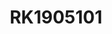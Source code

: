 ---
title: RK1905101
github: https://github.com/RK1905101
mode: dark
transition: 3s
archetype:
- Anime
- GIF
---